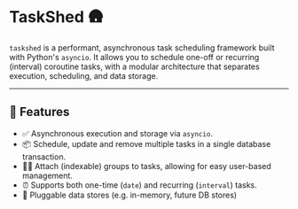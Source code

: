 # TaskShed 🛖

`taskshed` is a performant, asynchronous task scheduling framework built with Python's `asyncio`. It allows you to schedule one-off or recurring (interval) coroutine tasks, with a modular architecture that separates execution, scheduling, and data storage.

---

## 🚀 Features

- ✅ Asynchronous execution and storage via `asyncio`.
- 📦 Schedule, update and remove multiple tasks in a single database transaction.
- 🙋‍♂️ Attach (indexable) groups to tasks, allowing for easy user-based management.
- ⏰ Supports both one-time (`date`) and recurring (`interval`) tasks.
- 🧱 Pluggable data stores (e.g. in-memory, future DB stores)

